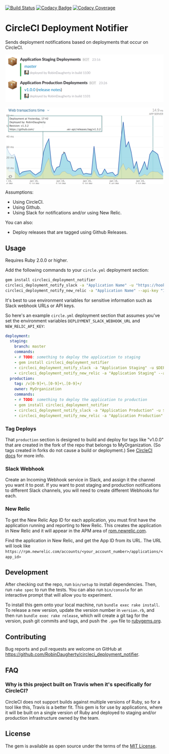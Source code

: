 [![Build Status](https://travis-ci.org/RobinDaugherty/circleci_deployment_notifier.svg?branch=master)](https://travis-ci.org/RobinDaugherty/circleci_deployment_notifier)
[![Codacy Badge](https://api.codacy.com/project/badge/Grade/b76abb83eb5449499cbe3740c147715e)](https://www.codacy.com/app/robindaugherty/circleci_deployment_notifier?utm_source=github.com&amp;utm_medium=referral&amp;utm_content=RobinDaugherty/circleci_deployment_notifier&amp;utm_campaign=Badge_Grade)
[![Codacy Coverage](https://api.codacy.com/project/badge/Coverage/b76abb83eb5449499cbe3740c147715e)](https://www.codacy.com/app/robindaugherty/circleci_deployment_notifier?utm_source=github.com&utm_medium=referral&utm_content=RobinDaugherty/circleci_deployment_notifier&utm_campaign=Badge_Coverage)

# CircleCI Deployment Notifier

Sends deployment notifications based on deployments that occur on CircleCI.

![Deployment notifications on Slack](./images/slack-deployment-notifications.png)

![Deployment indications on New Relic](./images/new-relic-deployments.png)

Assumptions:

- Using CircleCI.
- Using Github.
- Using Slack for notifications and/or using New Relic.

You can also:

- Deploy releases that are tagged using Github Releases.

## Usage

Requires Ruby 2.0.0 or higher.

Add the following commands to your `circle.yml` deployment section:

```sh
gem install circleci_deployment_notifier
circleci_deployment_notify_slack -a "Application Name" -u "https://hooks.slack.com/services/WEBHOOK"
circleci_deployment_notify_new_relic -a "Application Name" --api-key "12345abcde" --app-id "12345678"
```

It's best to use environment variables for sensitive information such as Slack webhook URLs or API keys.

So here's an example `circle.yml` deployment section that 
assumes you've set the environment variables `DEPLOYMENT_SLACK_WEBHOOK_URL` and `NEW_RELIC_API_KEY`:
```yml
deployment:
  staging:
    branch: master
    commands:
    - # TODO: something to deploy the application to staging
    - gem install circleci_deployment_notifier
    - circleci_deployment_notify_slack -a "Application Staging" -u $DEPLOYMENT_SLACK_WEBHOOK_URL
    - circleci_deployment_notify_new_relic -a "Application Staging" --api-key $NEW_RELIC_API_KEY --app-id "12345678"
  production:
    tag: /v[0-9]+\.[0-9]+\.[0-9]+/
    owner: MyOrganization
    commands:
    - # TODO: something to deploy the application to production
    - gem install circleci_deployment_notifier
    - circleci_deployment_notify_slack -a "Application Production" -u $DEPLOYMENT_SLACK_WEBHOOK_URL
    - circleci_deployment_notify_new_relic -a "Application Production" --api-key $NEW_RELIC_API_KEY --app-id "87654321"
```

### Tag Deploys
That `production` section is designed to build and deploy for tags like "v1.0.0" that are created in
the fork of the repo that belongs to MyOrganization.
(So tags created in forks do not cause a build or deployment.)
See [CircleCI docs](https://circleci.com/docs/configuration/#tags) for more info.

### Slack Webhook

Create an Incoming Webhook service in Slack, and assign it the channel you want it to post.
If you want to post staging and production notifications to different Slack channels, you will need
to create different Webhooks for each.

### New Relic

To get the New Relic App ID for each application, you must first have the application running and
reporting to New Relic.
This creates the application in New Relic and it will appear in the APM area of
[rpm.newrelic.com](https://rpm.newrelic.com).

Find the application in New Relic, and get the App ID from its URL.
The URL will look like `https://rpm.newrelic.com/accounts/<your_account_number>/applications/<app_id>`

## Development

After checking out the repo, run `bin/setup` to install dependencies. Then, run `rake spec` to run the tests. You can also run `bin/console` for an interactive prompt that will allow you to experiment.

To install this gem onto your local machine, run `bundle exec rake install`. To release a new version, update the version number in `version.rb`, and then run `bundle exec rake release`, which will create a git tag for the version, push git commits and tags, and push the `.gem` file to [rubygems.org](https://rubygems.org).

## Contributing

Bug reports and pull requests are welcome on GitHub at https://github.com/RobinDaugherty/circleci_deployment_notifier.

## FAQ

### Why is this project built on Travis when it's specifically for CircleCI?

CircleCI does not support builds against multiple versions of Ruby, so for a tool like this, Travis
is a better fit.
This gem is for use by applications, where it will be built on a single version of Ruby and deployed
to staging and/or production infrastructure owned by the team.

## License

The gem is available as open source under the terms of the [MIT License](http://opensource.org/licenses/MIT).

